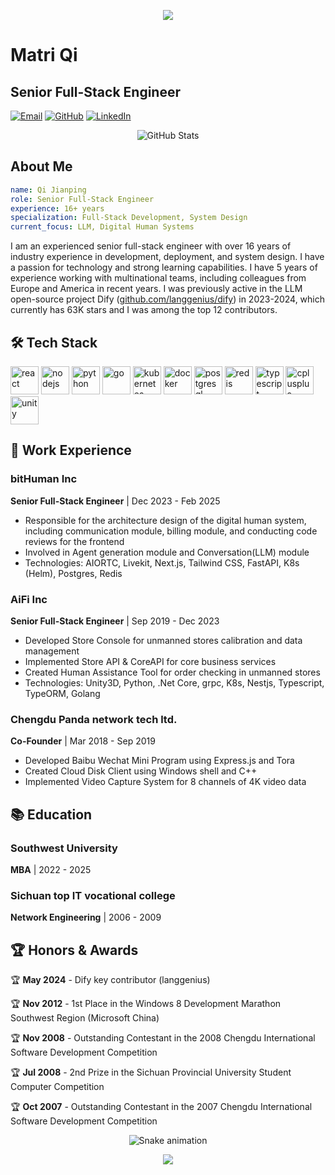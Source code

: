 <p align="center">
  <img src="https://capsule-render.vercel.app/api?text=Matri%20Qi's%20Profile!&animation=fadeIn&type=waving&color=gradient&height=100"/>
</p>

# Matri Qi

## Senior Full-Stack Engineer

[![Email](https://img.shields.io/badge/Email-matrixdom@126.com-blue?style=flat&logo=gmail)](mailto:matrixdom#126.com)
[![GitHub](https://img.shields.io/badge/GitHub-matriq-black?style=flat&logo=github)](https://github.com/matriq)
[![LinkedIn](https://img.shields.io/badge/LinkedIn-matriqi-blue?style=flat&logo=linkedin)](https://linkedin.com/in/matriqi)

<p align="center">
  <img src="https://github-readme-stats.vercel.app/api?username=matriq&show_icons=true&theme=radical" alt="GitHub Stats" />
</p>

## About Me

```yaml
name: Qi Jianping
role: Senior Full-Stack Engineer
experience: 16+ years
specialization: Full-Stack Development, System Design
current_focus: LLM, Digital Human Systems
```

I am an experienced senior full-stack engineer with over 16 years of industry experience in development, deployment, and system design. I have a passion for technology and strong learning capabilities. I have 5 years of experience working with multinational teams, including colleagues from Europe and America in recent years. I was previously active in the LLM open-source project Dify ([github.com/langgenius/dify](https://github.com/langgenius/dify)) in 2023-2024, which currently has 63K stars and I was among the top 12 contributors.

## 🛠️ Tech Stack

<p align="left">
  <img src="https://cdn.jsdelivr.net/gh/devicons/devicon/icons/react/react-original.svg" alt="react" width="45" height="45"/>
  <img src="https://cdn.jsdelivr.net/gh/devicons/devicon/icons/nodejs/nodejs-original.svg" alt="nodejs" width="45" height="45"/>
  <img src="https://cdn.jsdelivr.net/gh/devicons/devicon/icons/python/python-original.svg" alt="python" width="45" height="45"/>
  <img src="https://cdn.jsdelivr.net/gh/devicons/devicon/icons/go/go-original.svg" alt="go" width="45" height="45"/>
  <img src="https://cdn.jsdelivr.net/gh/devicons/devicon/icons/kubernetes/kubernetes-plain.svg" alt="kubernetes" width="45" height="45"/>
  <img src="https://cdn.jsdelivr.net/gh/devicons/devicon/icons/docker/docker-original.svg" alt="docker" width="45" height="45"/>
  <img src="https://cdn.jsdelivr.net/gh/devicons/devicon/icons/postgresql/postgresql-original.svg" alt="postgresql" width="45" height="45"/>
  <img src="https://cdn.jsdelivr.net/gh/devicons/devicon/icons/redis/redis-original.svg" alt="redis" width="45" height="45"/>
  <img src="https://cdn.jsdelivr.net/gh/devicons/devicon/icons/typescript/typescript-original.svg" alt="typescript" width="45" height="45"/>
  <img src="https://cdn.jsdelivr.net/gh/devicons/devicon/icons/cplusplus/cplusplus-original.svg" alt="cplusplus" width="45" height="45"/>
  <img src="https://cdn.jsdelivr.net/gh/devicons/devicon/icons/unity/unity-original.svg" alt="unity" width="45" height="45"/>
</p>

## 💼 Work Experience

### bitHuman Inc
**Senior Full-Stack Engineer** | Dec 2023 - Feb 2025
- Responsible for the architecture design of the digital human system, including communication module, billing module, and conducting code reviews for the frontend
- Involved in Agent generation module and Conversation(LLM) module
- Technologies: AIORTC, Livekit, Next.js, Tailwind CSS, FastAPI, K8s (Helm), Postgres, Redis

### AiFi Inc
**Senior Full-Stack Engineer** | Sep 2019 - Dec 2023
- Developed Store Console for unmanned stores calibration and data management
- Implemented Store API & CoreAPI for core business services
- Created Human Assistance Tool for order checking in unmanned stores
- Technologies: Unity3D, Python, .Net Core, grpc, K8s, Nestjs, Typescript, TypeORM, Golang

### Chengdu Panda network tech ltd.
**Co-Founder** | Mar 2018 - Sep 2019
- Developed Baibu Wechat Mini Program using Express.js and Tora
- Created Cloud Disk Client using Windows shell and C++
- Implemented Video Capture System for 8 channels of 4K video data

## 📚 Education

### Southwest University
**MBA** | 2022 - 2025

### Sichuan top IT vocational college
**Network Engineering** | 2006 - 2009

## 🏆 Honors & Awards

🏆 **May 2024** - Dify key contributor (langgenius)

🏆 **Nov 2012** - 1st Place in the Windows 8 Development Marathon Southwest Region (Microsoft China)

🏆 **Nov 2008** - Outstanding Contestant in the 2008 Chengdu International Software Development Competition

🏆 **Jul 2008** - 2nd Prize in the Sichuan Provincial University Student Computer Competition

🏆 **Oct 2007** - Outstanding Contestant in the 2007 Chengdu International Software Development Competition

<p align="center">
  <img src="https://github.com/matriq/matriq/blob/output/github-contribution-grid-snake.svg" alt="Snake animation" />
</p>

<p align="center">
  <img src="https://capsule-render.vercel.app/api?type=waving&color=gradient&height=100&section=footer"/>
</p> 